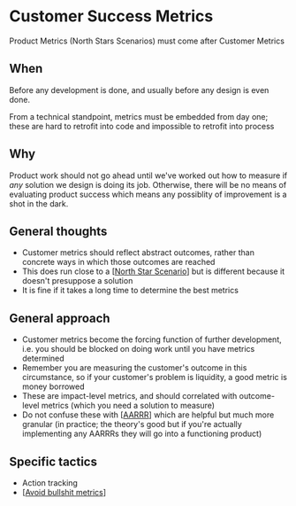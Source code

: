 # Customer Success Metrics

Product Metrics (North Stars Scenarios) must come after Customer Metrics

## When

Before any development is done, and usually before any design is even done.

From a technical standpoint, metrics must be embedded from day one; these are hard to retrofit into code and impossible to retrofit into process

## Why

Product work should not go ahead until we've worked out how to measure if *any* solution we design is doing its job. Otherwise, there will be no means of evaluating product success which means any possiblity of improvement is a shot in the dark.

## General thoughts

- Customer metrics should reflect abstract outcomes, rather than concrete ways in which those outcomes are reached
- This does run close to a [[North Star Scenario]] but is different because it doesn't presuppose a solution
- It is fine if it takes a long time to determine the best metrics

## General approach

- Customer metrics become the forcing function of further development, i.e. you should be blocked on doing work until you have metrics determined
- Remember you are measuring the customer's outcome in this circumstance, so if your customer's problem is liquidity, a good metric is money borrowed
- These are impact-level metrics, and should correlated with outcome-level metrics (which you need a solution to measure)
- Do not confuse these with [[AARRR]] which are helpful but much more granular (in practice; the theory's good but if you're actually implementing any AARRRs they will go into a functioning product)

## Specific tactics

- Action tracking
- [[Avoid bullshit metrics]]

[//begin]: # "Autogenerated link references for markdown compatibility"
[North Star Scenario]: north-star-scenario "North Star Scenario"
[AARRR]: aarrr "AARRR"
[Avoid bullshit metrics]: avoid-bullshit-metrics "Avoid Bullshit Metrics"
[//end]: # "Autogenerated link references"